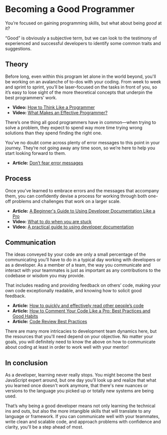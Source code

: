 # Becoming a Good Programmer

You’re focused on gaining programming skills, but what about being *good* at it? 

“Good” is obviously a subjective term, but we can look to the testimony of experienced and successful developers to identify some common traits and suggestions.

## Theory
Before long, even within this program let alone in the world beyond, you'll be working on an avalanche of to-dos with your coding. From week to week and sprint to sprint, you’ll be laser-focused on the tasks in front of you, so it’s easy to lose sight of the more theoretical concepts that underpin the best programmers’ work.

* **Video:** [How to Think Like a Programmer](https://www.youtube.com/watch?v=rWMuEIcdJP4)
* **Video:** [What Makes an Effective Programmer?](https://youtu.be/hf5EqGd7r04)

There’s one thing all good programmers have in common—when trying to solve a problem, they expect to spend way more time trying wrong solutions than they spend finding the right one.

You’ve no doubt come across plenty of error messages to this point in your journey. They’re not going away any time soon, so we’re here to help you start looking forward to them.
* **Article:** [Don’t fear error messages](https://news.codecademy.com/errors-in-code-think-differently/)

## Process
Once you’ve learned to embrace errors and the messages that accompany them, you can confidently devise a process for working through both one-off problems and challenges that work on a larger scale. 
* **Article:** [A Beginner's Guide to Using Developer Documentation Like a Pro](http://cassandrawilcox.me/beginners-guide-developer-documentation/)
* **Video:** [What to do when you are stuck](https://www.youtube.com/watch?v=h01U6uDhNk4)
* **Video:** [A practical guide to using developer documentation](https://youtu.be/s1PLS3SQHQ0)

## Communication
The ideas conveyed by your code are only a small percentage of the communicating you’ll have to do in a typical day working with developers or as a developer. As a member of a team, the way you communicate and interact with your teammates is just as important as any contributions to the codebase or wisdom you may provide.

That includes reading and providing feedback on others’ code, making your own code exceptionally readable, and knowing how to solicit good feedback.
* **Article:** [How to quickly and effectively read other people’s code](https://selftaughtcoders.com/how-to-quickly-and-effectively-read-other-peoples-code/)
* **Article:** [How to Comment Your Code Like a Pro: Best Practices and Good Habits](https://www.elegantthemes.com/blog/wordpress/how-to-comment-your-code-like-a-pro-best-practices-and-good-habits)
* **Article:** [Code Review Best Practices](https://medium.com/palantir/code-review-best-practices-19e02780015f)

There are many more intricacies to development team dynamics here, but the resources that you'll need depend on your objective.  No matter your goals, you will definitely need to know the above on how to communicate about coding at least in order to work well with your mentor!

## In conclusion
As a developer, learning never really stops. You might become the best JavaScript expert around, but one day you’ll look up and realize that what you learned once doesn't work anymore, that there's new nuances or versions to the language you picked up or totally new systems are being used.

That’s why being a good developer means not only learning the technical ins and outs, but also the more intangible skills that will translate to any language or framework. If you can communicate well with your teammates, write clean and scalable code, and approach problems with confidence and clarity, you'll be a step ahead of most.
